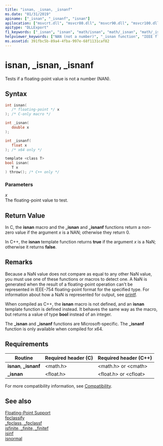 ```yaml
---
title: "isnan, _isnan, _isnanf"
ms.date: "01/31/2019"
apiname: ["_isnan", "_isnanf", "isnan"]
apilocation: ["msvcrt.dll", "msvcr80.dll", "msvcr90.dll", "msvcr100.dll", "msvcr100_clr0400.dll", "msvcr110.dll", "msvcr110_clr0400.dll", "msvcr120.dll", "msvcr120_clr0400.dll", "ucrtbase.dll", "api-ms-win-crt-math-l1-1-0.dll"]
apitype: "DLLExport"
f1_keywords: ["_isnan", "isnan", "math/isnan", "math/_isnan", "math/_isnanf", "_isnanf"]
helpviewer_keywords: ["NAN (not a number)", "_isnan function", "IEEE floating-point representation", "Not a Number (NANs)", "isnan function"]
ms.assetid: 391fbc5b-89a4-4fba-997e-68f1131caf82
---
```

# isnan, _isnan, _isnanf

Tests if a floating-point value is not a number (NAN).

## Syntax

```C
int isnan(
   /* floating-point */ x
); /* C-only macro */

int _isnan(
   double x
);

int _isnanf(
   float x
); /* x64 only */

template <class T>
bool isnan(
   T x
) throw(); /* C++ only */
```

### Parameters

*x*<br/>
The floating-point value to test.

## Return Value

In C, the **isnan** macro and the **_isnan** and **_isnanf** functions return a non-zero value if the argument *x* is a NAN; otherwise they return 0.

In C++, the **isnan** template function returns **true** if the argument *x* is a NaN; otherwise it returns **false**.

## Remarks

Because a NaN value does not compare as equal to any other NaN value, you must use one of these functions or macros to detect one. A NaN is generated when the result of a floating-point operation can't be represented in IEEE-754 floating-point format for the specified type. For information about how a NaN is represented for output, see [printf](printf-printf-l-wprintf-wprintf-l.md).

When compiled as C++, the **isnan** macro is not defined, and an **isnan** template function is defined instead. It behaves the same way as the macro, but returns a value of type **bool** instead of an integer.

The **_isnan** and **_isnanf** functions are Microsoft-specific. The **_isnanf** function is only available when compiled for x64.

## Requirements

|Routine|Required header (C)|Required header (C++)|
|-------------|---------------------------|-------------------------------|
|**isnan**, **_isnanf**|\<math.h>|\<math.h> or \<cmath>|
|**_isnan**|\<float.h>|\<float.h> or \<cfloat>|

For more compatibility information, see [Compatibility](../../c-runtime-library/compatibility.md).

## See also

[Floating-Point Support](../../c-runtime-library/floating-point-support.md)<br/>
[fpclassify](fpclassify.md)<br/>
[_fpclass, _fpclassf](fpclass-fpclassf.md)<br/>
[isfinite, _finite, _finitef](finite-finitef.md)<br/>
[isinf](isinf.md)<br/>
[isnormal](isnormal.md)<br/>
